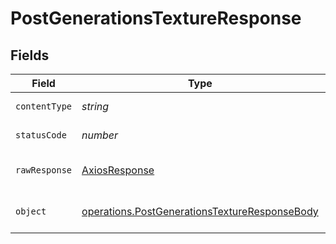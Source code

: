 # PostGenerationsTextureResponse


## Fields

| Field                                                                                                                 | Type                                                                                                                  | Required                                                                                                              | Description                                                                                                           |
| --------------------------------------------------------------------------------------------------------------------- | --------------------------------------------------------------------------------------------------------------------- | --------------------------------------------------------------------------------------------------------------------- | --------------------------------------------------------------------------------------------------------------------- |
| `contentType`                                                                                                         | *string*                                                                                                              | :heavy_check_mark:                                                                                                    | HTTP response content type for this operation                                                                         |
| `statusCode`                                                                                                          | *number*                                                                                                              | :heavy_check_mark:                                                                                                    | HTTP response status code for this operation                                                                          |
| `rawResponse`                                                                                                         | [AxiosResponse](https://axios-http.com/docs/res_schema)                                                               | :heavy_check_mark:                                                                                                    | Raw HTTP response; suitable for custom response parsing                                                               |
| `object`                                                                                                              | [operations.PostGenerationsTextureResponseBody](../../../sdk/models/operations/postgenerationstextureresponsebody.md) | :heavy_minus_sign:                                                                                                    | Responses for POST /api/rest/v1/generations-texture                                                                   |